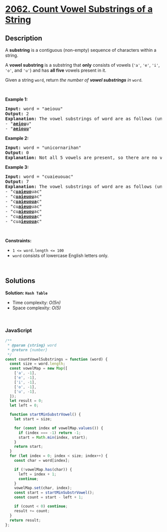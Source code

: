 # [2062. Count Vowel Substrings of a String](https://leetcode.com/problems/count-vowel-substrings-of-a-string)

## Description

<div class="elfjS" data-track-load="description_content"><p>A <strong>substring</strong> is a contiguous (non-empty) sequence of characters within a string.</p>

<p>A <strong>vowel substring</strong> is a substring that <strong>only</strong> consists of vowels (<code>'a'</code>, <code>'e'</code>, <code>'i'</code>, <code>'o'</code>, and <code>'u'</code>) and has <strong>all five</strong> vowels present in it.</p>

<p>Given a string <code>word</code>, return <em>the number of <strong>vowel substrings</strong> in</em> <code>word</code>.</p>

<p>&nbsp;</p>
<p><strong class="example">Example 1:</strong></p>

<pre><strong>Input:</strong> word = "aeiouu"
<strong>Output:</strong> 2
<strong>Explanation:</strong> The vowel substrings of word are as follows (underlined):
- "<strong><u>aeiou</u></strong>u"
- "<strong><u>aeiouu</u></strong>"
</pre>

<p><strong class="example">Example 2:</strong></p>

<pre><strong>Input:</strong> word = "unicornarihan"
<strong>Output:</strong> 0
<strong>Explanation:</strong> Not all 5 vowels are present, so there are no vowel substrings.
</pre>

<p><strong class="example">Example 3:</strong></p>

<pre><strong>Input:</strong> word = "cuaieuouac"
<strong>Output:</strong> 7
<strong>Explanation:</strong> The vowel substrings of word are as follows (underlined):
- "c<strong><u>uaieuo</u></strong>uac"
- "c<strong><u>uaieuou</u></strong>ac"
- "c<strong><u>uaieuoua</u></strong>c"
- "cu<strong><u>aieuo</u></strong>uac"
- "cu<strong><u>aieuou</u></strong>ac"
- "cu<strong><u>aieuoua</u></strong>c"
- "cua<strong><u>ieuoua</u></strong>c"
</pre>

<p>&nbsp;</p>
<p><strong>Constraints:</strong></p>

<ul>
	<li><code>1 &lt;= word.length &lt;= 100</code></li>
	<li><code>word</code> consists of lowercase English letters only.</li>
</ul>
</div>

<p>&nbsp;</p>

## Solutions

**Solution: `Hash Table`**

- Time complexity: <em>O(5n)</em>
- Space complexity: <em>O(5)</em>

<p>&nbsp;</p>

### **JavaScript**

```js
/**
 * @param {string} word
 * @return {number}
 */
const countVowelSubstrings = function (word) {
  const size = word.length;
  const vowelMap = new Map([
    ['a', -1],
    ['e', -1],
    ['i', -1],
    ['o', -1],
    ['u', -1],
  ]);
  let result = 0;
  let left = 0;

  function startMinSubstrVowel() {
    let start = size;

    for (const index of vowelMap.values()) {
      if (index === -1) return -1;
      start = Math.min(index, start);
    }
    return start;
  }
  for (let index = 0; index < size; index++) {
    const char = word[index];

    if (!vowelMap.has(char)) {
      left = index + 1;
      continue;
    }
    vowelMap.set(char, index);
    const start = startMinSubstrVowel();
    const count = start - left + 1;

    if (count < 0) continue;
    result += count;
  }
  return result;
};
```
